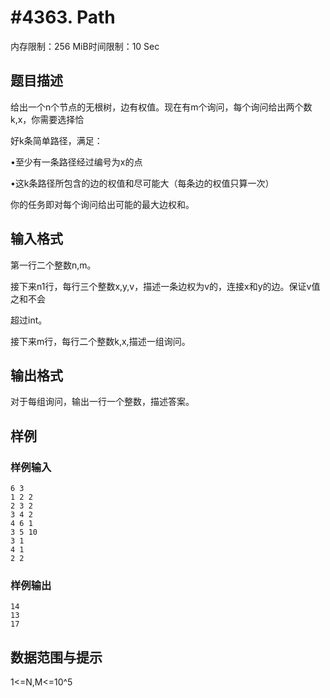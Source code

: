 # #4363. Path

内存限制：256 MiB时间限制：10 Sec

## 题目描述

给出一个n个节点的无根树，边有权值。现在有m个询问，每个询问给出两个数k,x，你需要选择恰

好k条简单路径，满足：

&bull;至少有一条路径经过编号为x的点

&bull;这k条路径所包含的边的权值和尽可能大（每条边的权值只算一次）

你的任务即对每个询问给出可能的最大边权和。

## 输入格式

第一行二个整数n,m。

接下来n1行，每行三个整数x,y,v，描述一条边权为v的，连接x和y的边。保证v值之和不会

超过int。

接下来m行，每行二个整数k,x,描述一组询问。

## 输出格式

对于每组询问，输出一行一个整数，描述答案。

## 样例

### 样例输入

    
    6 3
    1 2 2
    2 3 2
    3 4 2
    4 6 1
    3 5 10
    3 1
    4 1
    2 2
    

### 样例输出

    
    14
    13
    17
    

## 数据范围与提示

1<=N,M<=10^5
